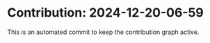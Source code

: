 # Contribution: 2024-12-20-06-59
This is an automated commit to keep the contribution graph active.
